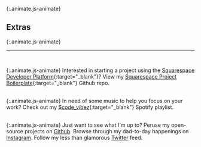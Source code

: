 ---
---

{:.animate.js-animate}
## Extras

{:.animate.js-animate}
___
<br/>

{:.animate.js-animate}
Interested in starting a project using the [Squarespace Developer Platform](https://developers.squarespace.com/){:target="_blank"}? View my [Squarespace Project Boilerplate](https://github.com/thismarioperez/squarespace-project-boilerplate){:target="_blank"} Github repo.
<br/><br/>

{:.animate.js-animate}
In need of some music to help you focus on your work? Check out my [$code_vibez](https://open.spotify.com/user/123212508/playlist/1vbR8fL3FI1lDghUri97Py?si=vqkkV1jPS6e2N7GF6LYJIw){:target="_blank"} Spotify playlist.
<br/><br/>

{:.animate.js-animate}
Just want to see what I'm up to? Peruse my open-source projects on [Github](https://github.com/thismarioperez). Browse through my dad-to-day happenings on [Instagram](https://instagram.com/thismarioperez). Follow my less than glamorous [Twitter](https://twitter.com/thismarioperez) feed.